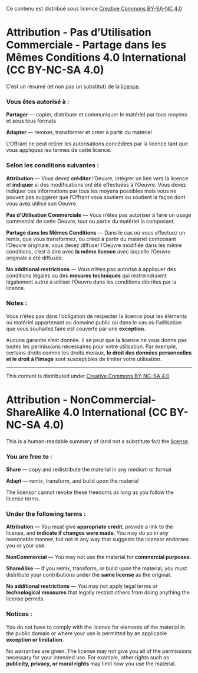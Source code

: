 Ce contenu est distribué sous licence [Creative Commons BY-SA-NC 4.0](http://creativecommons.org/licenses/by-nc-sa/4.0/deed.fr)


Attribution - Pas d’Utilisation Commerciale - Partage dans les Mêmes Conditions 4.0 International (CC BY-NC-SA 4.0)
=================

C’est un résumé (et non pas un substitut) de la [licence]().


### Vous êtes autorisé à :

**Partager** — copier, distribuer et communiquer le matériel par tous moyens et sous tous formats

**Adapter** — remixer, transformer et créer à partir du matériel

L’Offrant ne peut retirer les autorisations concédées par la licence tant que vous appliquez les termes de cette licence.


### Selon les conditions suivantes :

**Attribution** — Vous devez **créditer** l’Oeuvre, intégrer un lien vers la licence et **indiquer** si des modifications ont été effectuées à l’Oeuvre. Vous devez indiquer ces informations par tous les moyens possibles mais vous ne pouvez pas suggérer que l’Offrant vous soutient ou soutient la façon dont vous avez utilisé son Oeuvre.

**Pas d’Utilisation Commerciale** — Vous n’êtes pas autoriser à faire un usage commercial de cette Oeuvre, tout ou partie du matériel la composant.

**Partage dans les Mêmes Conditions** — Dans le cas où vous effectuez un remix, que vous transformez, ou créez à partir du matériel composant l’Oeuvre originale, vous devez diffuser l’Oeuvre modifiée dans les même conditions, c’est à dire avec **la même licence** avec laquelle l’Oeuvre originale a été diffusée.

**No additional restrictions** — Vous n’êtes pas autorisé à appliquer des conditions légales ou des **mesures techniques** qui restreindraient légalement autrui à utiliser l’Oeuvre dans les conditions décrites par la licence.


### Notes :

Vous n’êtes pas dans l’obligation de respecter la licence pour les éléments ou matériel appartenant au domaine public ou dans le cas où l’utilisation que vous souhaitez faire est couverte par une **exception**.

Aucune garantie n’est donnée. Il se peut que la licence ne vous donne pas toutes les permissions nécessaires pour votre utilisation. Par exemple, certains droits comme les droits moraux, **le droit des données personnelles et le droit à l’image** sont susceptibles de limiter votre utilisation.




-------------------------




This content is distributed under [Creative Commons BY-NC-SA 4.0](http://creativecommons.org/licenses/by-nc-sa/4.0/)


Attribution - NonCommercial-ShareAlike 4.0 International (CC BY-NC-SA 4.0)
=================

This is a human-readable summary of (and not a substitute for) the [license](http://creativecommons.org/licenses/by-nc-sa/4.0/legalcode).


### You are free to :

**Share** — copy and redistribute the material in any medium or format

**Adapt** — remix, transform, and build upon the material

The licensor cannot revoke these freedoms as long as you follow the license terms.



### Under the following terms :

**Attribution** — You must give **appropriate credit**, provide a link to the license, and **indicate if changes were made**. You may do so in any reasonable manner, but not in any way that suggests the licensor endorses you or your use.

**NonCommercial** — You may not use the material for **commercial purposes**.

**ShareAlike** — If you remix, transform, or build upon the material, you must distribute your contributions under the **same license** as the original.

**No additional restrictions** — You may not apply legal terms or **technological measures** that legally restrict others from doing anything the license permits.


### Notices :

You do not have to comply with the license for elements of the material in the public domain or where your use is permitted by an applicable **exception or limitation**.

No warranties are given. The license may not give you all of the permissions necessary for your intended use. For example, other rights such as **publicity, privacy, or moral rights** may limit how you use the material.

